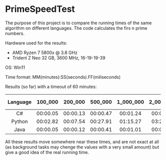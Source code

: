 # PrimeSpeedTest

The purpose of this project is to compare the running times of the same algorithm on different languages. The code calculates the firs n prime numbers.

Hardware used for the results:
 - AMD Ryzen 7 5800x @ 3.8 GHz
 - Trident Z Neo 32 GB, 3600 MHz, 16-19-19-39

OS: Win11

Time format: MM(minutes):SS(seconds).FF(miliseconds)

Results (so far) with a timeout of 60 minutes:

Language | 100_000  | 200_000  | 500_000  | 1_000_000  | 2_000_000  | 5_000_000  | 10_000_000  | 20_000_000  | 50_000_000  | 100_000_000 | 200_000_000 | 1 hour      
:-------:|:--------:|:--------:|:--------:|:----------:|:----------:|:----------:|:-----------:|:-----------:|:-----------:|:-----------:|:-----------:|:-----------:
C#       |00:00.05  |00:00.13  |00:00.47  |00:01.24    |00:03.32    |00:12.33    |00:33.47     |01:31.01     |05:43.37     |15:40.83     |43:04.26     |-            
Python   |00:02.82  |00:07.54  |00:27.91  |01:15.27    |03:23.32    |DNF         |DNF          |DNF          |DNF          |-            |-            |-            
Java     |00:00.05  |00:00.12  |00:00.41  |00:01.01    |00:02.72    |00:09.94    |00:26.77     |01:12.40     |04:31.81     |-            |-            |-            

All these results move somewhere near these times, and are not exact at all (as background tasks may chenge the values with a very small amount) but give a good idea of the real running time.
